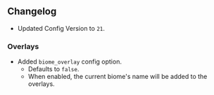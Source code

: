 
## Changelog  
- Updated Config Version to `21`.  
### Overlays  
- Added `biome_overlay` config option.  
  - Defaults to `false`.  
  - When enabled, the current biome's name will be added to the overlays.  